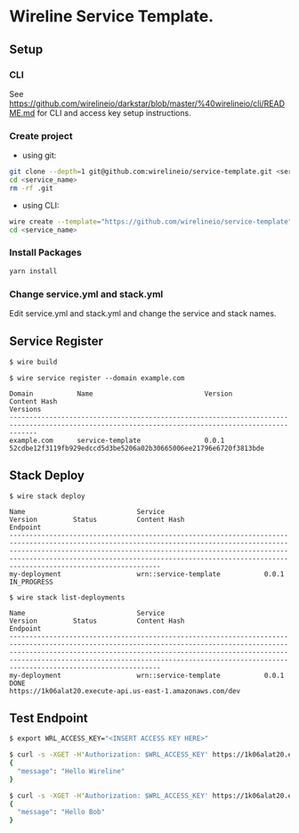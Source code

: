 # Wireline Service Template.

## Setup

### CLI

See https://github.com/wirelineio/darkstar/blob/master/%40wirelineio/cli/README.md for CLI and access key setup instructions.

### Create project

- using git:

```bash
git clone --depth=1 git@github.com:wirelineio/service-template.git <service_name>
cd <service_name>
rm -rf .git
```
- using CLI:

```bash
wire create --template="https://github.com/wirelineio/service-template" --path="<service_name>"
cd <service_name>
```

### Install Packages

```bash
yarn install
```

### Change service.yml and stack.yml

Edit service.yml and stack.yml and change the service and stack names.

## Service Register

```bash
$ wire build
```

```
$ wire service register --domain example.com

Domain           Name                            Version         Content Hash                                                            Versions
---------------------------------------------------------------------------------------------------------------------------------------------------
example.com      service-template                0.0.1           52cdbe12f3119fb929edccd5d3be5206a02b30665006ee21796e6720f3813bde
```

## Stack Deploy

```
$ wire stack deploy

Name                            Service                         Version         Status          Content Hash                                                            Endpoint
------------------------------------------------------------------------------------------------------------------------------------------------------------------------------------------------------------------------------------------------------------------------------------------------------------------------------
my-deployment                   wrn::service-template           0.0.1           IN_PROGRESS
```

```
$ wire stack list-deployments

Name                            Service                         Version         Status          Content Hash                                                            Endpoint
------------------------------------------------------------------------------------------------------------------------------------------------------------------------------------------------------------------------------------------------------------------------------------------------------------------------------
my-deployment                   wrn::service-template           0.0.1           DONE                                                                                    https://1k06alat20.execute-api.us-east-1.amazonaws.com/dev
```

## Test Endpoint

```bash
$ export WRL_ACCESS_KEY="<INSERT ACCESS KEY HERE>"

$ curl -s -XGET -H'Authorization: $WRL_ACCESS_KEY' https://1k06alat20.execute-api.us-east-1.amazonaws.com/dev/test | jq
{
  "message": "Hello Wireline"
}

$ curl -s -XGET -H'Authorization: $WRL_ACCESS_KEY' https://1k06alat20.execute-api.us-east-1.amazonaws.com/dev/test?name=Bob | jq
{
  "message": "Hello Bob"
}
```


